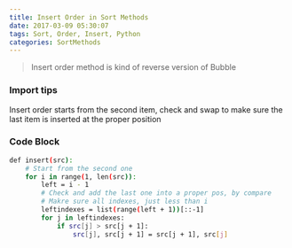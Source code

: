 ```yaml
---
title: Insert Order in Sort Methods
date: 2017-03-09 05:30:07
tags: Sort, Order, Insert, Python
categories: SortMethods
---
```


> Insert order method is kind of reverse version of Bubble

<!--more-->

### Import tips
Insert order starts from the second item, check and swap to make sure
the last item is inserted at the proper position

### Code Block

```bash
def insert(src):
    # Start from the second one
    for i in range(1, len(src)):
        left = i - 1
        # Check and add the last one into a proper pos, by compare
        # Makre sure all indexes, just less than i
        leftindexes = list(range(left + 1))[::-1]
        for j in leftindexes:
            if src[j] > src[j + 1]:
                src[j], src[j + 1] = src[j + 1], src[j]
```
